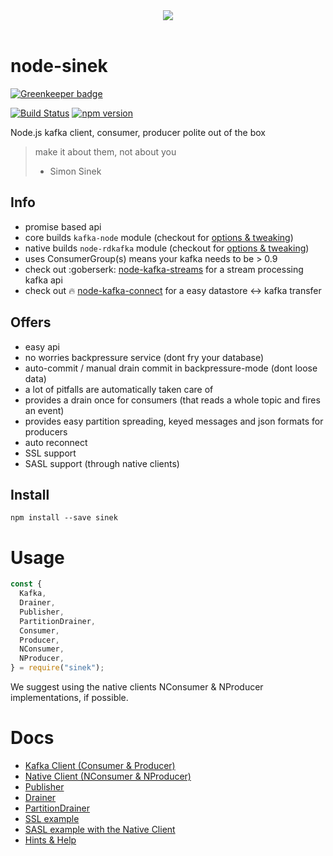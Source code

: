 <center><img src="https://cdn1.teamhellfall.de/contentdelivery/8642e870-7555-473a-b549-c520bd85bc51.0861a88f-28cf-42b6-88c7-f2942e64cc79.png?dim=165x125" /></center><br/>

# node-sinek

[![Greenkeeper badge](https://badges.greenkeeper.io/nodefluent/node-sinek.svg)](https://greenkeeper.io/)

[![Build Status](https://travis-ci.org/nodefluent/node-sinek.svg?branch=master)](https://travis-ci.org/nodefluent/node-sinek)
[![npm version](https://badge.fury.io/js/sinek.svg)](https://badge.fury.io/js/sinek)

Node.js kafka client, consumer, producer polite out of the box

> make it about them, not about you
> - Simon Sinek

## Info
- promise based api
- core builds `kafka-node` module (checkout for [options & tweaking](https://github.com/SOHU-Co/kafka-node/blob/master/README.md))
- native builds `node-rdkafka` module (checkout for [options & tweaking](https://github.com/edenhill/librdkafka/blob/master/CONFIGURATION.md))
- uses ConsumerGroup(s) means your kafka needs to be > 0.9
- check out :goberserk: [node-kafka-streams](https://github.com/nodefluent/kafka-streams) for a stream processing kafka api
- check out :fire: [node-kafka-connect](https://github.com/nodefluent/kafka-connect) for a easy datastore <-> kafka transfer

## Offers

- easy api
- no worries backpressure service (dont fry your database)
- auto-commit / manual drain commit in backpressure-mode (dont loose data)
- a lot of pitfalls are automatically taken care of
- provides a drain once for consumers (that reads a whole topic and fires an event)
- provides easy partition spreading, keyed messages and json formats for producers
- auto reconnect
- SSL support
- SASL support (through native clients)

## Install

```shell
npm install --save sinek
```

# Usage

```javascript
const {
  Kafka,
  Drainer,
  Publisher,
  PartitionDrainer,
  Consumer,
  Producer,
  NConsumer,
  NProducer,
} = require("sinek");
```

We suggest using the native clients NConsumer & NProducer implementations, if possible.

# Docs

* [Kafka Client (Consumer & Producer)](lib/connect/README.md)
* [Native Client (NConsumer & NProducer)](lib/librdkafka/README.md)
* [Publisher](docs/publisher.md)
* [Drainer](docs/drainer.md)
* [PartitionDrainer](docs/partition-drainer.md)
* [SSL example](ssl-example/)
* [SASL example with the Native Client](sasl-ssl-example/)
* [Hints & Help](docs/hints.md)
